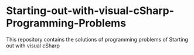 # Starting-out-with-visual-cSharp-Programming-Problems
This repository contains the solutions of programming problems of Starting out with visual cSharp
